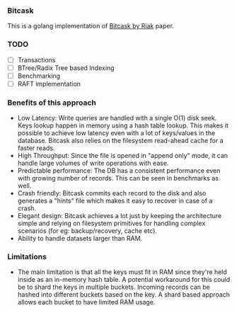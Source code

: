 ### Bitcask

This is a golang implementation of [Bitcask by Riak](https://riak.com/assets/bitcask-intro.pdf) paper.

### TODO
- [ ] Transactions
- [ ] BTree/Radix Tree based Indexing
- [ ] Benchmarking
- [ ] RAFT implementation

### Benefits of this approach

- Low Latency: Write queries are handled with a single O(1) disk seek. Keys lookup happen in memory using a hash table lookup. This makes it possible to achieve low latency even with a lot of keys/values in the database. Bitcask also relies on the filesystem read-ahead cache for a faster reads.
- High Throughput: Since the file is opened in "append only" mode, it can handle large volumes of write operations with ease. 
- Predictable performance: The DB has a consistent performance even with growing number of records. This can be seen in benchmarks as well.
- Crash friendly: Bitcask commits each record to the disk and also generates a "hints" file which makes it easy to recover in case of a crash.
- Elegant design: Bitcask achieves a lot just by keeping the architecture simple and relying on filesystem primitives for handling complex scenarios (for eg: backup/recovery, cache etc).
- Ability to handle datasets larger than RAM.

### Limitations

- The main limitation is that all the keys must fit in RAM since they're held inside as an in-memory hash table. A potential workaround for this could be to shard the keys in multiple buckets. Incoming records can be hashed into different buckets based on the key. A shard based approach allows each bucket to have limited RAM usage.
